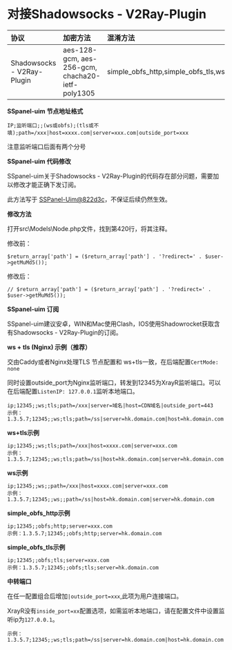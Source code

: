 # 对接Shadowsocks - V2Ray-Plugin

| 协议                       | 加密方法                                         | 混淆方法                                   |
| :------------------------- | :----------------------------------------------- | :----------------------------------------- |
| Shadowsocks - V2Ray-Plugin | aes-128-gcm, aes-256-gcm, chacha20-ietf-poly1305 | simple_obfs_http,simple_obfs_tls,ws,ws+tls |

**SSpanel-uim 节点地址格式**

```text
IP;监听端口;;(ws或obfs);(tls或不填);path=/xxx|host=xxxx.com|server=xxx.com|outside_port=xxx
```

注意监听端口后面有两个分号

**SSpanel-uim 代码修改**

SSpanel-uim关于Shadowsocks - V2Ray-Plugin的代码存在部分问题，需要加以修改才能正确下发订阅。

此方法写于 [SSPanel-Uim@822d3c](https://github.com/Anankke/SSPanel-Uim/commit/822d3cbcb3ad8f7e11874a96f05d73e5b016c164)，不保证后续仍然生效。

**修改方法**

打开src\Models\Node.php文件，找到第420行，将其注释。

修改前：

```text
$return_array['path'] = ($return_array['path'] . '?redirect=' . $user->getMuMd5());
```

修改后：

```text
// $return_array['path'] = ($return_array['path'] . '?redirect=' . $user->getMuMd5());
```

**SSpanel-uim 订阅**

SSpanel-uim建议安卓，WIN和Mac使用Clash，IOS使用Shadowrocket获取含有Shadowsocks - V2Ray-Plugin的订阅。

**ws + tls (Nginx) 示例（推荐）**

交由Caddy或者Nginx处理TLS 节点配置和 ws+tls一致，在后端配置`CertMode: none`

同时设置outside_port为Nginx监听端口，转发到12345为XrayR监听端口。可以在后端配置`ListenIP: 127.0.0.1`监听本地端口。

```text
ip;12345;;ws;tls;path=/xxx|server=域名|host=CDN域名|outside_port=443
示例：1.3.5.7;12345;;ws;tls;path=/ss|server=hk.domain.com|host=hk.domain.com|outside_port=443
```

**ws+tls示例**

```text
ip;12345;;ws;tls;path=/xxx|host=xxxx.com|server=xxx.com
示例：1.3.5.7;12345;;ws;tls;path=/ss|host=hk.domain.com|server=hk.domain.com
```

**ws示例**

```text
ip;12345;;ws;;path=/xxx|host=xxxx.com|server=xxx.com
示例：1.3.5.7;12345;;ws;;path=/ss|host=hk.domain.com|server=hk.domain.com
```

**simple_obfs_http示例**

```text
ip;12345;;obfs;http;server=xxx.com
示例：1.3.5.7;12345;;obfs;http;server=hk.domain.com
```

**simple_obfs_tls示例**

```text
ip;12345;;obfs;tls;server=xxx.com
示例：1.3.5.7;12345;;obfs;tls;server=hk.domain.com
```

**中转端口**

在任一配置组合后增加`|outside_port=xxx`,此项为用户连接端口。

XrayR没有`inside_port=xx`配置选项，如需监听本地端口，请在配置文件中设置监听ip为`127.0.0.1`。

```text
示例：1.3.5.7;12345;;ws;tls;path=/ss|server=hk.domain.com|host=hk.domain.com|outside_port=8888
```